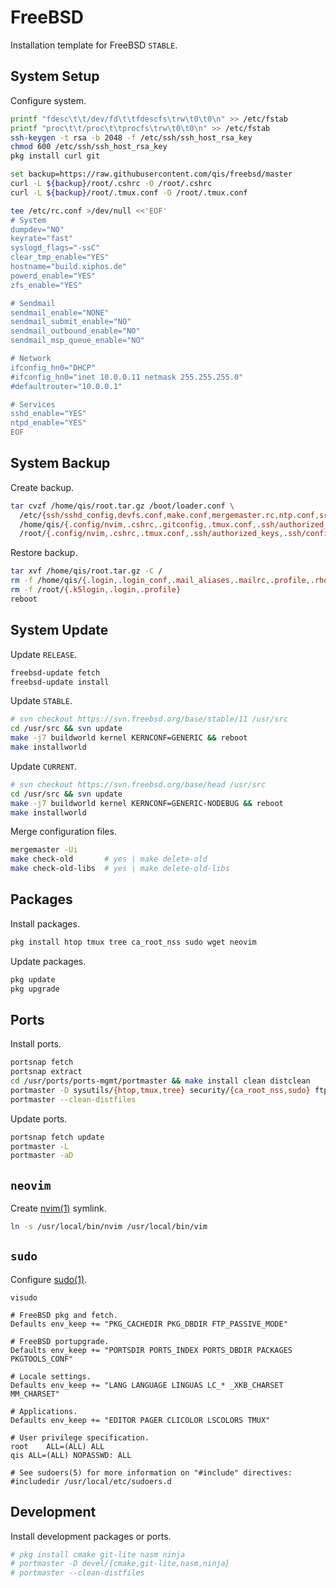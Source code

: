 # FreeBSD
Installation template for FreeBSD `STABLE`.

<!--
**Distribution Select**

```
[ ] base-dbg
[ ] kernel-dbg
[ ] lib32-dbg
[ ] lib32
[*] src
[ ] tests
```

**System Configuration**

```
[ ] local_unbound
[*] sshd
[ ] moused
[*] ntpd
[*] powerd
[ ] dumpdev
```

**System Hardening**

```
[*] 0 hide_uids
[*] 1 hide_gids
[*] 2 hide_jail
[*] 3 read_msgbuf
[ ] 4 proc_debug
[ ] 5 random_pid
[*] 6 clear_tmp
[*] 7 disable_syslogd
[*] 8 disable_sendmail
[*] 9 secure_console
```

**Manual Configuration**

```sh
zfs create zroot/usr/obj
zfs rename zroot/usr/home zroot/home
zfs set mountpoint=/home zroot/home
rm -f /home
exit
```
-->

## System Setup
Configure system.

```sh
printf "fdesc\t\t/dev/fd\t\tfdescfs\trw\t0\t0\n" >> /etc/fstab
printf "proc\t\t/proc\t\tprocfs\trw\t0\t0\n" >> /etc/fstab
ssh-keygen -t rsa -b 2048 -f /etc/ssh/ssh_host_rsa_key
chmod 600 /etc/ssh/ssh_host_rsa_key
pkg install curl git

set backup=https://raw.githubusercontent.com/qis/freebsd/master
curl -L ${backup}/root/.cshrc -O /root/.cshrc
curl -L ${backup}/root/.tmux.conf -O /root/.tmux.conf
```

```sh
tee /etc/rc.conf >/dev/null <<'EOF'
# System
dumpdev="NO"
keyrate="fast"
syslogd_flags="-ssC"
clear_tmp_enable="YES"
hostname="build.xiphos.de"
powerd_enable="YES"
zfs_enable="YES"

# Sendmail
sendmail_enable="NONE"
sendmail_submit_enable="NO"
sendmail_outbound_enable="NO"
sendmail_msp_queue_enable="NO"

# Network
ifconfig_hn0="DHCP"
#ifconfig_hn0="inet 10.0.0.11 netmask 255.255.255.0"
#defaultrouter="10.0.0.1"

# Services
sshd_enable="YES"
ntpd_enable="YES"
EOF
```

## System Backup
Create backup.

```sh
tar cvzf /home/qis/root.tar.gz /boot/loader.conf \
  /etc/{ssh/sshd_config,devfs.conf,make.conf,mergemaster.rc,ntp.conf,src.conf,sysctl.conf} \
  /home/qis/{.config/nvim,.cshrc,.gitconfig,.tmux.conf,.ssh/authorized_keys,.ssh/config} \
  /root/{.config/nvim,.cshrc,.tmux.conf,.ssh/authorized_keys,.ssh/config}
```

Restore backup.

```sh
tar xvf /home/qis/root.tar.gz -C /
rm -f /home/qis/{.login,.login_conf,.mail_aliases,.mailrc,.profile,.rhosts,.shrc}
rm -f /root/{.k5login,.login,.profile}
reboot
```

## System Update
Update `RELEASE`.

```sh
freebsd-update fetch
freebsd-update install
```

Update `STABLE`.

```sh
# svn checkout https://svn.freebsd.org/base/stable/11 /usr/src
cd /usr/src && svn update
make -j7 buildworld kernel KERNCONF=GENERIC && reboot
make installworld
```

Update `CURRENT`.

```sh
# svn checkout https://svn.freebsd.org/base/head /usr/src
cd /usr/src && svn update
make -j7 buildworld kernel KERNCONF=GENERIC-NODEBUG && reboot
make installworld
```

Merge configuration files.

```sh
mergemaster -Ui
make check-old       # yes | make delete-old
make check-old-libs  # yes | make delete-old-libs
```

<!--
Create system image.

```sh
cd /usr/src && svn update
make -j7 buildworld buildkernel KERNCONF=GENERIC-NODEBUG \
  MAKE_CONF=/etc/make.conf SRC_CONF=/etc/src.conf
cd release
make cdrom KERNCONF=GENERIC-NODEBUG \
  MAKE_CONF=/etc/make.conf SRC_CONF=/etc/src.conf \
  NODOC=yes NOPORTS=yes NOSRC=yes
xz disc1.iso
```
-->

## Packages
Install packages.

```sh
pkg install htop tmux tree ca_root_nss sudo wget neovim
```

Update packages.

```sh
pkg update
pkg upgrade
```

## Ports
Install ports.

```sh
portsnap fetch
portsnap extract
cd /usr/ports/ports-mgmt/portmaster && make install clean distclean
portmaster -D sysutils/{htop,tmux,tree} security/{ca_root_nss,sudo} ftp/wget editors/neovim
portmaster --clean-distfiles
```

Update ports.

```sh
portsnap fetch update
portmaster -L
portmaster -aD
```

## `neovim`
Create [nvim(1)](https://www.freebsd.org/cgi/man.cgi?query=nvim) symlink.

```sh
ln -s /usr/local/bin/nvim /usr/local/bin/vim
```

## `sudo`
Configure [sudo(1)](https://www.freebsd.org/cgi/man.cgi?query=sudo).

`visudo`

```sudo
# FreeBSD pkg and fetch.
Defaults env_keep += "PKG_CACHEDIR PKG_DBDIR FTP_PASSIVE_MODE"

# FreeBSD portupgrade.
Defaults env_keep += "PORTSDIR PORTS_INDEX PORTS_DBDIR PACKAGES PKGTOOLS_CONF"

# Locale settings.
Defaults env_keep += "LANG LANGUAGE LINGUAS LC_* _XKB_CHARSET MM_CHARSET"

# Applications.
Defaults env_keep += "EDITOR PAGER CLICOLOR LSCOLORS TMUX"

# User privilege specification.
root	ALL=(ALL) ALL
qis	ALL=(ALL) NOPASSWD: ALL

# See sudoers(5) for more information on "#include" directives:
#includedir /usr/local/etc/sudoers.d
```

## Development
Install development packages or ports.

```sh
# pkg install cmake git-lite nasm ninja
# portmaster -D devel/{cmake,git-lite,nasm,ninja}
# portmaster --clean-distfiles
```

<!--
Test the compiler.

```sh
clang++ -std=c++1z -O3 -flto=thin -fuse-ld=lld main.cpp -pthread -lc++experimental
```
-->
